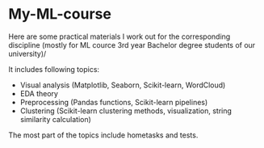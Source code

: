 # My-ML-course
Here are some practical materials I work out for the corresponding discipline (mostly for ML cource 3rd year Bachelor degree students of our university)/

It includes following topics:
* Visual analysis (Matplotlib, Seaborn, Scikit-learn, WordCloud)
* EDA theory
* Preprocessing (Pandas functions, Scikit-learn pipelines)
* Clustering (Scikit-learn clustering methods, visualization, string similarity calculation)

The most part of the topics include hometasks and tests.
